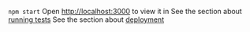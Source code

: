 `npm start`
Open [http://localhost:3000](http://localhost:3000) to view it in
See the section about [running tests](https://facebook.github.io/create-react-app/docs/running-tests) 
See the section about [deployment](https://facebook.github.io/create-react-app/docs/deployment)

